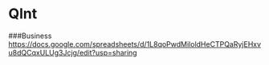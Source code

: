 # Qlnt
###Business
https://docs.google.com/spreadsheets/d/1L8qoPwdMiloldHeCTPQaRyjEHxvu8dQCqxULUg3Jcjg/edit?usp=sharing